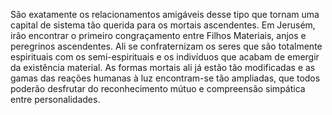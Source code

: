 ﻿São exatamente os relacionamentos amigáveis desse tipo que tornam uma capital de sistema tão querida para os mortais ascendentes. Em Jerusém, irão encontrar o primeiro congraçamento entre Filhos Materiais, anjos e peregrinos ascendentes. Ali se confraternizam os seres que são totalmente espirituais com os semi-espirituais e os indivíduos que acabam de emergir da existência material. As formas mortais ali já estão tão modificadas e as gamas das reações humanas à luz encontram-se tão ampliadas, que todos poderão desfrutar do reconhecimento mútuo e compreensão simpática entre personalidades.